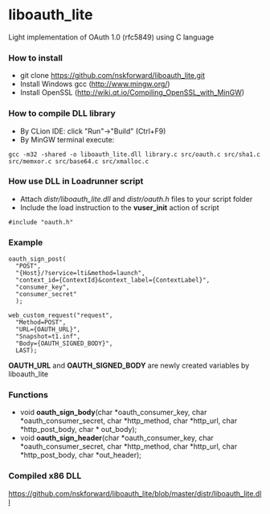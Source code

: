 # liboauth_lite
Light implementation of OAuth 1.0 (rfc5849) using C language

### How to install
- git clone https://github.com/nskforward/liboauth_lite.git
- Install Windows gcc (http://www.mingw.org/)
- Install OpenSSL (http://wiki.qt.io/Compiling_OpenSSL_with_MinGW)

### How to compile DLL library
- By CLion IDE: click "Run"->"Build" (Ctrl+F9)
- By MinGW terminal execute:
```
gcc -m32 -shared -o liboauth_lite.dll library.c src/oauth.c src/sha1.c src/memxor.c src/base64.c src/xmalloc.c
```

### How use DLL in Loadrunner script
- Attach *distr/liboauth_lite.dll* and *distr/oauth.h* files to your script folder
- Include the load instruction to the **vuser_init** action of script
```
#include "oauth.h"
```

### Example
```
oauth_sign_post(
  "POST",
  "{Host}/?service=lti&method=launch",
  "context_id={ContextId}&context_label={ContextLabel}",
  "consumer_key",
  "consumer_secret"
  );
	
web_custom_request("request",
  "Method=POST",
  "URL={OAUTH_URL}",
  "Snapshot=t1.inf",
  "Body={OAUTH_SIGNED_BODY}",
  LAST);
```
**OAUTH_URL** and **OAUTH_SIGNED_BODY** are newly created variables by liboauth_lite 

### Functions
- void **oauth_sign_body**(char *oauth_consumer_key, char *oauth_consumer_secret, char *http_method, char *http_url, char *http_post_body, char * out_body);
- void **oauth_sign_header**(char *oauth_consumer_key, char *oauth_consumer_secret, char *http_method, char *http_url, char *http_post_body, char *out_header);

### Compiled x86 DLL
https://github.com/nskforward/liboauth_lite/blob/master/distr/liboauth_lite.dll